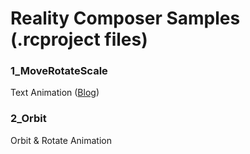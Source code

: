 # Reality Composer Samples (.rcproject files)

### 1_MoveRotateScale

Text Animation ([Blog](http://appleengine.hatenablog.com/entry/2020/03/09/032058?_ga=2.259411082.1460239634.1583685882-1930023985.1581359890))

### 2_Orbit

Orbit & Rotate Animation